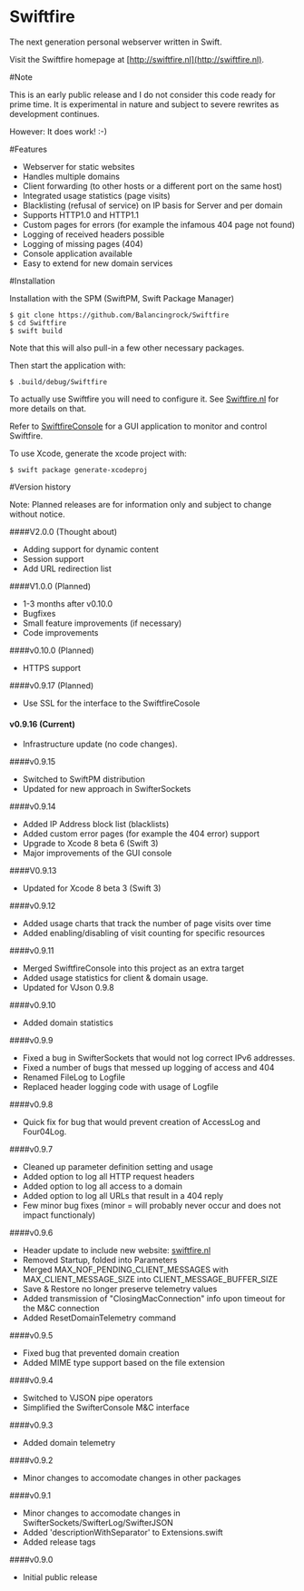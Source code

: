 # Swiftfire
The next generation personal webserver written in Swift.

Visit the Swiftfire homepage at [http://swiftfire.nl](http://swiftfire.nl).

#Note

This is an early public release and I do not consider this code ready for prime time. It is experimental in nature and subject to severe rewrites as development continues.

However: It does work! :-)

#Features

- Webserver for static websites
- Handles multiple domains
- Client forwarding (to other hosts or a different port on the same host)
- Integrated usage statistics (page visits)
- Blacklisting (refusal of service) on IP basis for Server and per domain
- Supports HTTP1.0 and HTTP1.1
- Custom pages for errors (for example the infamous 404 page not found)
- Logging of received headers possible
- Logging of missing pages (404)
- Console application available
- Easy to extend for new domain services

#Installation

Installation with the SPM (SwiftPM, Swift Package Manager)

~~~~
$ git clone https://github.com/Balancingrock/Swiftfire
$ cd Swiftfire
$ swift build
~~~~

Note that this will also pull-in a few other necessary packages.

Then start the application with:

~~~~
$ .build/debug/Swiftfire
~~~~

To actually use Swiftfire you will need to configure it. See [Swiftfire.nl](http://swiftfire.nl) for more details on that.

Refer to [SwiftfireConsole](https://github.com/Balancingrock/SwiftfireConsole) for a GUI application to monitor and control Swiftfire.

To use Xcode, generate the xcode project with:

~~~~
$ swift package generate-xcodeproj
~~~~

#Version history

Note: Planned releases are for information only and subject to change without notice.

####V2.0.0 (Thought about)

- Adding support for dynamic content
- Session support
- Add URL redirection list

####V1.0.0 (Planned)

- 1-3 months after v0.10.0
- Bugfixes
- Small feature improvements (if necessary)
- Code improvements

####v0.10.0 (Planned)

- HTTPS support

####v0.9.17 (Planned)

- Use SSL for the interface to the SwiftfireCosole

#### v0.9.16 (Current)

- Infrastructure update (no code changes).

####v0.9.15

- Switched to SwiftPM distribution
- Updated for new approach in SwifterSockets

####v0.9.14

- Added IP Address block list (blacklists)
- Added custom error pages (for example the 404 error) support
- Upgrade to Xcode 8 beta 6 (Swift 3)
- Major improvements of the GUI console

####V0.9.13

- Updated for Xcode 8 beta 3 (Swift 3)

####v0.9.12

- Added usage charts that track the number of page visits over time
- Added enabling/disabling of visit counting for specific resources

####v0.9.11

- Merged SwiftfireConsole into this project as an extra target
- Added usage statistics for client & domain usage.
- Updated for VJson 0.9.8

####v0.9.10

- Added domain statistics

####v0.9.9

- Fixed a bug in SwifterSockets that would not log correct IPv6 addresses.
- Fixed a number of bugs that messed up logging of access and 404
- Renamed FileLog to Logfile
- Replaced header logging code with usage of Logfile

####v0.9.8

- Quick fix for bug that would prevent creation of AccessLog and Four04Log.

####v0.9.7

- Cleaned up parameter definition setting and usage
- Added option to log all HTTP request headers
- Added option to log all access to a domain
- Added option to log all URLs that result in a 404 reply
- Few minor bug fixes (minor = will probably never occur and does not impact functionaly)

####v0.9.6

- Header update to include new website: [swiftfire.nl](http://swiftfire.nl)
- Removed Startup, folded into Parameters
- Merged MAX_NOF_PENDING_CLIENT_MESSAGES with MAX_CLIENT_MESSAGE_SIZE into CLIENT_MESSAGE_BUFFER_SIZE
- Save & Restore no longer preserve telemetry values
- Added transmission of "ClosingMacConnection" info upon timeout for the M&C connection
- Added ResetDomainTelemetry command

####v0.9.5

- Fixed bug that prevented domain creation
- Added MIME type support based on the file extension

####v0.9.4

- Switched to VJSON pipe operators
- Simplified the SwifterConsole M&C interface

####v0.9.3

- Added domain telemetry

####v0.9.2

- Minor changes to accomodate changes in other packages

####v0.9.1

- Minor changes to accomodate changes in SwifterSockets/SwifterLog/SwifterJSON
- Added 'descriptionWithSeparator' to Extensions.swift
- Added release tags

####v0.9.0

- Initial public release
